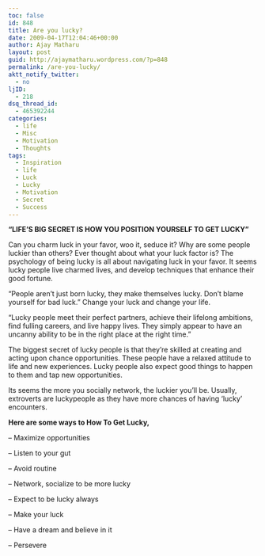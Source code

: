 ```yaml
---
toc: false
id: 848
title: Are you lucky?
date: 2009-04-17T12:04:46+00:00
author: Ajay Matharu
layout: post
guid: http://ajaymatharu.wordpress.com/?p=848
permalink: /are-you-lucky/
aktt_notify_twitter:
  - no
ljID:
  - 218
dsq_thread_id:
  - 465392244
categories:
  - life
  - Misc
  - Motivation
  - Thoughts
tags:
  - Inspiration
  - life
  - Luck
  - Lucky
  - Motivation
  - Secret
  - Success
---
```

**&#8220;LIFE&#8217;S BIG SECRET IS HOW YOU POSITION YOURSELF TO GET LUCKY&#8221;**

Can you charm luck in your favor, woo it, seduce it? Why are some people luckier than others? Ever thought about what your luck factor is? The psychology of being lucky is all about navigating luck in your favor. It seems lucky people live charmed lives, and develop techniques that enhance their good fortune.

&#8220;People aren&#8217;t just born lucky, they make themselves lucky. Don&#8217;t blame yourself for bad luck.&#8221; Change your luck and change your life.

&#8220;Lucky people meet their perfect partners, achieve their lifelong ambitions, find fulling careers, and live happy lives. They simply appear to have an uncanny ability to be in the right place at the right time.&#8221;

The biggest secret of lucky people is that they&#8217;re skilled at creating and acting upon chance opportunities. These people have a relaxed attitude to life and new experiences. Lucky people also expect good things to happen to them and tap new opportunities.

Its seems the more you socially network, the luckier you&#8217;ll be. Usually, extroverts are luckypeople as they have more chances of having &#8216;lucky&#8217; encounters.

**Here are some ways to How To Get Lucky,**

&#8211; Maximize opportunities

&#8211; Listen to your gut

&#8211; Avoid routine

&#8211; Network, socialize to be more lucky

&#8211; Expect to be lucky always

&#8211; Make your luck

&#8211; Have a dream and believe in it

&#8211; Persevere
